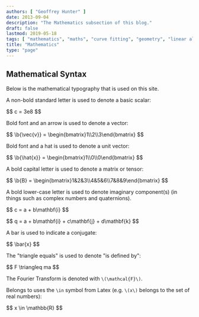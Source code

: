 ```yaml
---
authors: [ "Geoffrey Hunter" ]
date: 2013-09-04
description: "The Mathematics subsection of this blog."
draft: false
lastmod: 2019-05-18
tags: [ "mathematics", "maths", "curve fitting", "geometry", "linear algebra", "linear programming", "perlin noise", "statistics" ]
title: "Mathematics"
type: "page"
---
```


## Mathematical Syntax

<p>Below is the mathematical typography that is used on this site.</p>

<p>A non-bold standard letter is used to denote a basic scalar:</p>

<p>$$ c = 3e8 $$</p>

<p>Bold font and an arrow is used to denote a vector:</p>

<p>$$ \b{\vec{v}} = \begin{bmatrix}1\\2\\3\end{bmatrix} $$</p>

<p>Bold font and a hat is used to denote a unit vector:</p>

<p>$$ \b{\hat{x}} = \begin{bmatrix}1\\0\\0\end{bmatrix} $$</p>

<p>A bold capital letter is used to denote a matrix or tensor:</p>

<p>$$ \b{B} = \begin{bmatrix}1&2&3\\4&5&6\\7&8&9\end{bmatrix} $$</p>

<p>A bold lower-case letter is used to denote imaginary component(s) (in things such as complex numbers and quaternions).</p>

<p>$$ c = a + b\mathbf{i} $$</p>

<p>$$ q = a + b\mathbf{i} + c\mathbf{j} + d\mathbf{k} $$</p>

A bar is used to indicate a conjugate:

<p>$$ \bar{x} $$</p>

The "triangle equals" is used to denote "is defined by":

<p>$$ F \triangleq ma $$</p>

The Fourier Transform is denoted with `\(\mathcal{F}\)`.

Belongs to uses the `\in` symbol from Latex (e.g. `\(x\)` belongs to the set of real numbers):

<p>$$ x \in \mathbb{R} $$</p>



